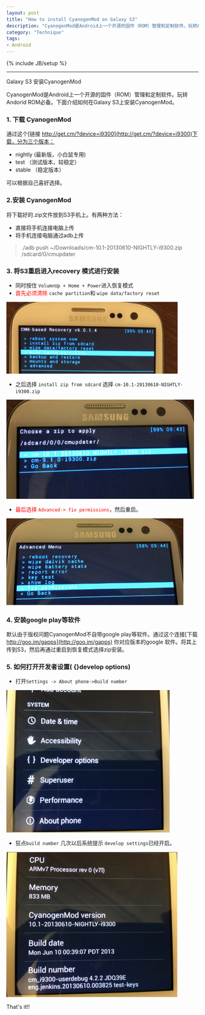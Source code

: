 ```yaml
---
layout: post
title: "How to install CyanogenMod on Galaxy S3"
description: "CyanogenMod是Android上一个开源的固件（ROM）管理和定制软件。玩转Andorid ROM必备。本文介绍在Galaxy S3如何安装CyanogenMod"
category: "Technique"
tags:
- Android
---
```

{% include JB/setup %}

----------------

Galaxy S3 安装CyanogenMod

CyanogenMod是Android上一个开源的固件（ROM）管理和定制软件。玩转Andorid ROM必备。下面介绍如何在Galaxy S3上安装CyanogenMod。

### 1. 下载 CyanogenMod
通过这个[链接 http://get.cm/?device=i9300](http://get.cm/?device=i9300)下载，分为三个版本：    

- nightly (最新版，小白鼠专用)  
- test  （测试版本，较稳定）  
- stable  （稳定版本）  

可以根据自己喜好选择。

### 2.安装 CyanogenMod
将下载好的.zip文件放到S3手机上。有两种方法：  

-  直接将手机连接电脑上传  
-  将手机连接电脑通过adb上传  
> ./adb push ~/Downloads/cm-10.1-20130610-NIGHTLY-i9300.zip /sdcard/0/cmupdater

### 3. 将S3重启进入recovery 模式进行安装

- 同时按住 `VolumnUp + Home + Power`进入恢复模式
- <font color='red'> 首先必须清除</font> `cache partition`和 `wipe data/factory reset`  

 ![rev_1](/assets/images/2013/06/11/recv_1.png)
 
- 之后选择 `install zip from sdcard`  选择 `cm-10.1-20130610-NIGHTLY-i9300.zip`

![rev_2](/assets/images/2013/06/11/recv_2.png)

- <font color='red'>最后选择 `Advanced-> fix permissions`</font>，然后重启。

![rev_3](/assets/images/2013/06/11/recv_3.png)


### 4. 安装google play等软件
默认由于版权问题CyanogenMod不自带google play等软件。通过这个连接[下载 http://goo.im/gapps](http://goo.im/gapps) 你对应版本的google 软件。将其上传到S3，然后再通过重启到恢复模式选择zip安装。  


### 5. 如何打开开发者设置( {}develop options) 
- 打开`Settings -> About phone->Build number`

![dev_1](/assets/images/2013/06/11/dev_1.png)

- 狂点`build number` 几次以后系统提示 `develop settings`已经开启。

![dev_2](/assets/images/2013/06/11/dev_2.png)


That's it!!
